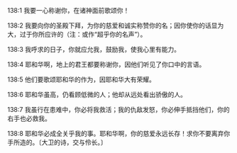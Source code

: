 <a id="1"></a>138:1  我要一心称谢你，在诸神面前歌颂你！  

<a id="2"></a>138:2  我要向你的圣殿下拜，为你的慈爱和诚实称赞你的名；因你使你的话显为大，过于你所应许的（注：或作“超乎你的名声”）。  

<a id="3"></a>138:3  我呼求的日子，你就应允我，鼓励我，使我心里有能力。  

<a id="4"></a>138:4  耶和华啊，地上的君王都要称谢你，因他们听见了你口中的言语。  

<a id="5"></a>138:5  他们要歌颂耶和华的作为，因耶和华大有荣耀。  

<a id="6"></a>138:6  耶和华虽高，仍看顾低微的人；他却从远处看出骄傲的人。  

<a id="7"></a>138:7  我虽行在患难中，你必将我救活；我的仇敌发怒，你必伸手抵挡他们，你的右手也必救我。  

<a id="8"></a>138:8  耶和华必成全关乎我的事。耶和华啊，你的慈爱永远长存！求你不要离弃你手所造的。〔大卫的诗，交与伶长。〕  
